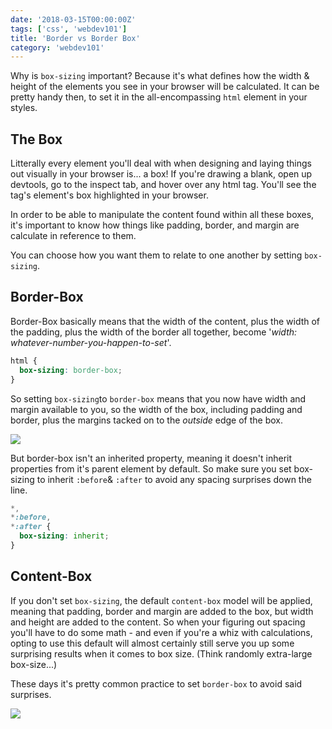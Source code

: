 ```yaml
---
date: '2018-03-15T00:00:00Z'
tags: ['css', 'webdev101']
title: 'Border vs Border Box'
category: 'webdev101'
---
```


Why is `box-sizing` important? Because it's what defines how the width & height of the elements you see in your browser will be calculated. It can be pretty handy then, to set it in the all-encompassing `html` element in your styles.

## The Box

Litterally every element you'll deal with when designing and laying things out visually in your browser is... a box! If you're drawing a blank, open up devtools, go to the inspect tab, and hover over any html tag. You'll see the tag's element's box highlighted in your browser.

In order to be able to manipulate the content found within all these boxes, it's important to know how things like padding, border, and margin are calculate in reference to them.

You can choose how you want them to relate to one another by setting `box-sizing`.

## Border-Box

Border-Box basically means that the width of the content, plus the width of the padding, plus the width of the border all together, become '_width: whatever-number-you-happen-to-set_'.

```css
html {
  box-sizing: border-box;
}
```

So setting `box-sizing`to `border-box` means that you now have width and margin available to you, so the width of the box, including padding and border, plus the margins tacked on to the _outside_ edge of the box.

<img src="/images/border-box.png">

But border-box isn't an inherited property, meaning it doesn't inherit properties from it's parent element by default. So make sure you set box-sizing to inherit `:before`& `:after` to avoid any spacing surprises down the line.

```css
*,
*:before,
*:after {
  box-sizing: inherit;
}
```

## Content-Box

If you don't set `box-sizing`, the default `content-box` model will be applied, meaning that padding, border and margin are added to the box, but width and height are added to the content. So when your figuring out spacing you'll have to do some math - and even if you're a whiz with calculations, opting to use this default will almost certainly still serve you up some surprising results when it comes to box size. (Think randomly extra-large box-size...)

These days it's pretty common practice to set `border-box` to avoid said surprises.

<img src="/images/content-box.png">
